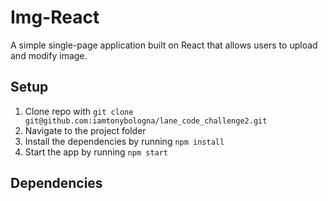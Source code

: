 # Img-React
A simple single-page application built on React that allows users to upload and modify image.

## Setup
1. Clone repo with `git clone git@github.com:iamtonybologna/lane_code_challenge2.git`
2. Navigate to the project folder
3. Install the dependencies by running `npm install`
4. Start the app by running `npm start`

## Dependencies

